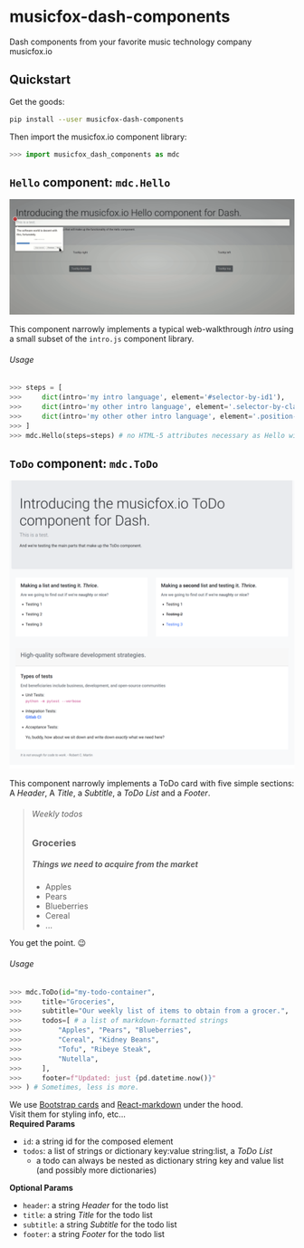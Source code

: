 # musicfox-dash-components
Dash components from your favorite music technology company musicfox.io

## Quickstart

Get the goods:
```bash
pip install --user musicfox-dash-components
```

Then import the musicfox.io component library:
```python
>>> import musicfox_dash_components as mdc
```
## `Hello` component: `mdc.Hello`
![musicfox.io Hello component GIF demo](demo_assets/Hello_04102019.gif)  

This component narrowly implements a typical web-walkthrough *intro* using a small subset of the `intro.js` component library.

###### Usage 


```python
>>> steps = [
>>>     dict(intro='my intro language', element='#selector-by-id1'),
>>>     dict(intro='my other intro language', element='.selector-by-class1'),
>>>     dict(intro='my other other intro language', element='.position-test', position='right'), #whoa...
>>> ]
>>> mdc.Hello(steps=steps) # no HTML-5 attributes necessary as Hello will fire on page load for the given steps
```

## `ToDo` component: `mdc.ToDo`
![musicfox.io ToDo component static PNG demo](demo_assets/ToDo_2019-05-23.png)

This component narrowly implements a ToDo card with five simple sections: A *Header*, A *Title*, a *Subtitle*, a *ToDo List* and a *Footer*.  
> ###### Weekly todos 
>
> ### Groceries
>
> ##### Things we need to acquire from the market
>
>    - Apples
>    - Pears
>    - Blueberries
>    - Cereal
>    - ...

You get the point. :wink:

###### Usage


```python
>>> mdc.ToDo(id="my-todo-container",
>>>     title="Groceries",
>>>     subtitle="Our weekly list of items to obtain from a grocer.",
>>>     todos=[ # a list of markdown-formatted strings
>>>         "Apples", "Pears", "Blueberries", 
>>>         "Cereal", "Kidney Beans", 
>>>         "Tofu", "Ribeye Steak",
>>>         "Nutella",
>>>     ],
>>>     footer=f"Updated: just {pd.datetime.now()}"
>>> ) # Sometimes, less is more. 
```

We use [Bootstrap cards](https://getbootstrap.com/docs/4.3/components/card/)
and [React-markdown](https://github.com/rexxars/react-markdown) under the hood.  
Visit them for styling info, etc...  
**Required Params**
- `id`: a string id for the composed element
- `todos`: a list of strings or dictionary key:value string:list, a *ToDo List*
    - a todo can always be nested as dictionary string key and value list (and possibly more dictionaries)

**Optional Params**
- `header`: a string *Header* for the todo list
- `title`: a string *Title* for the todo list
- `subtitle`: a string *Subtitle* for the todo list
- `footer`: a string *Footer* for the todo list

